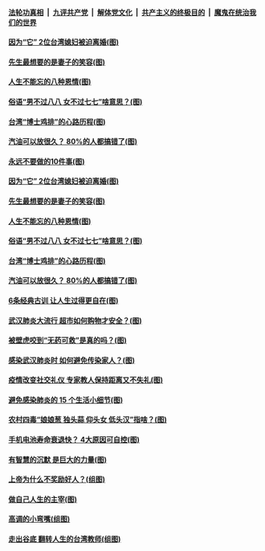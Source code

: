####  [法轮功真相](../../../../basic/blob/master/README.md?t=04161301) &nbsp;|&nbsp; [九评共产党](../../../../9ping.md/blob/master/README.md?t=04161301) &nbsp;|&nbsp; [解体党文化](../../../../jtdwh.md/blob/master/README.md?t=04161301)  &nbsp;|&nbsp; [共产主义的终极目的](../../../../gczydzjmd.md/blob/master/README.md?t=04161301) &nbsp;|&nbsp; [魔鬼在统治我们的世界](../../../../mgztzwmdsj.md/blob/master/README.md?t=04161301) 

#### [因为“它” 2位台湾媳妇被迫离婚(图)](../pages/p8/929771.md?t=04161301) 

#### [先生最想要的是妻子的笑容(图)](../pages/p8/929887.md?t=04161301) 

#### [人生不能忘的八种恩情(图)](../pages/p8/929240.md?t=04161301) 

#### [俗语“男不过八八 女不过七七”啥意思？(图)](../pages/p8/929789.md?t=04161301) 

#### [台湾“博士鸡排”的心路历程(图)](../pages/p8/929332.md?t=04161301) 

#### [汽油可以放很久？ 80%的人都搞错了(图)](../pages/p8/929697.md?t=04161301) 

#### [永远不要做的10件事(图)](../pages/p8/929214.md?t=04161301) 

#### [因为“它” 2位台湾媳妇被迫离婚(图)](../pages/p8/929771.md?t=04161301) 

#### [先生最想要的是妻子的笑容(图)](../pages/p8/929887.md?t=04161301) 

#### [人生不能忘的八种恩情(图)](../pages/p8/929240.md?t=04161301) 

#### [俗语“男不过八八 女不过七七”啥意思？(图)](../pages/p8/929789.md?t=04161301) 

#### [台湾“博士鸡排”的心路历程(图)](../pages/p8/929332.md?t=04161301) 

#### [汽油可以放很久？ 80%的人都搞错了(图)](../pages/p8/929697.md?t=04161301) 

#### [6条经典古训 让人生过得更自在(图)](../pages/p8/929196.md?t=04161301) 

#### [武汉肺炎大流行 超市如何购物才安全？(图)](../pages/p8/929743.md?t=04161301) 

#### [被壁虎咬到“无药可救”是真的吗？(图)](../pages/p8/929619.md?t=04161301) 

#### [感染武汉肺炎时 如何避免传染家人？(图)](../pages/p8/929542.md?t=04161301) 

#### [疫情改变社交礼仪 专家教人保持距离又不失礼(图)](../pages/p8/929673.md?t=04161301) 

#### [避免感染肺炎的 15 个生活小细节(图)](../pages/p8/929540.md?t=04161301) 

#### [农村四毒“娘娘葱 独头蒜 仰头女 低头汉”指啥？(图)](../pages/p8/929621.md?t=04161301) 

#### [手机电池寿命衰退快？ 4大原因可自控(图)](../pages/p8/929486.md?t=04161301) 

#### [有智慧的沉默 是巨大的力量(图)](../pages/p8/929184.md?t=04161301) 

#### [上帝为什么不奖励好人？(组图)](../pages/p8/928996.md?t=04161301) 

#### [做自己人生的主宰(图)](../pages/p8/929173.md?t=04161301) 

#### [高调的小弯嘴(组图)](../pages/p8/929468.md?t=04161301) 

#### [走出谷底 翻转人生的台湾教师(组图)](../pages/p8/929453.md?t=04161301) 

